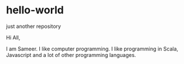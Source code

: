 # hello-world
just another repository

Hi All,

I am Sameer. I like computer programming.
I like programming in Scala, Javascript and
a lot of other programming languages.

